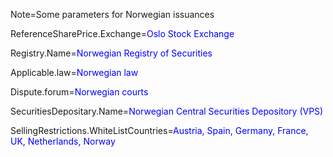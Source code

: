 Note=Some parameters for Norwegian issuances

ReferenceSharePrice.Exchange=<font color="blue">Oslo Stock Exchange</font>

Registry.Name=<font color="blue">Norwegian Registry of Securities</font>

Applicable.law=<font color="blue">Norwegian law</font>

Dispute.forum=<font color="blue">Norwegian courts</font>

SecuritiesDepositary.Name=<font color="blue">Norwegian Central Securities Depository (VPS)</font>

SellingRestrictions.WhiteListCountries=<font color="blue">Austria, Spain, Germany, France, UK, Netherlands, Norway</font>

